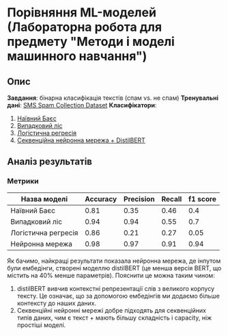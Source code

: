 # Порівняння ML-моделей (Лабораторна робота для предмету "Методи і моделі машинного навчання")

## Опис 
**Завдання**: бінарна класифікація текстів (спам vs. не спам)
**Тренувальні дані**: [SMS Spam Collection Dataset](https://www.kaggle.com/datasets/uciml/sms-spam-collection-dataset)
**Класифікатори**: 
1. [Наївний Баєс](bayes.ipynb) 
2. [Випадковий ліс](random_forest.ipynb)
3. [Логістична регресія](logistic_regression.ipynb)
4. [Секвенційна нейронна мережа + DistilBERT](nn_with_bert.ipynb)

## Аналіз результатів 
### Метрики 

| Назва моделі                | Accuracy | Precision | Recall | f1 score |
| --------------------------- | ---------| ----------| -------| ---------|
| Наївний Баєс                | 0.81     | 0.35      | 0.46   | 0.4      |
| Випадковий ліс              | 0.94     | 0.94      | 0.55   | 0.7      |     
| Логістична регресія         | 0.86     | 0.21      | 0.27   | 0.05     |
| Нейронна мережа             | 0.98     | 0.97      | 0.91   | 0.94     |

Як бачимо, найкращі результати показала нейронна мережа, де інпутом були ембедінги, створені моделлю distilBERT (це менша версія BERT, що містить на 40% менше параметрів). Пояснити це можна таким чином:
1. distilBERT вивчив контекстні репрезентації слів з великого корпусу тексту. Це означає, що за допомогою ембедінгів ми додаємо більше контексту до наших даних.
2.  Секвенційні нейронні мережі добре підходять для секвенційних типів даних, чим є текст + мають більшу складність і capacity, ніж простіші моделі.
